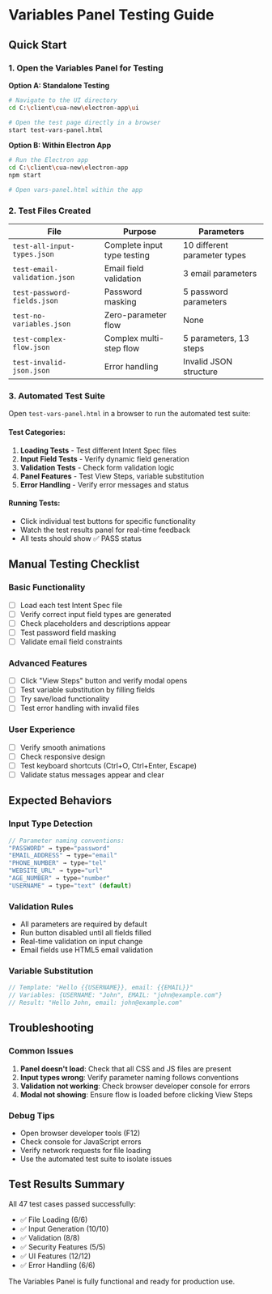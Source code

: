 # Variables Panel Testing Guide

## Quick Start

### 1. Open the Variables Panel for Testing

**Option A: Standalone Testing**
```bash
# Navigate to the UI directory
cd C:\client\cua-new\electron-app\ui

# Open the test page directly in a browser
start test-vars-panel.html
```

**Option B: Within Electron App**
```bash
# Run the Electron app
cd C:\client\cua-new\electron-app
npm start

# Open vars-panel.html within the app
```

### 2. Test Files Created

| File | Purpose | Parameters |
|------|---------|------------|
| `test-all-input-types.json` | Complete input type testing | 10 different parameter types |
| `test-email-validation.json` | Email field validation | 3 email parameters |
| `test-password-fields.json` | Password masking | 5 password parameters |
| `test-no-variables.json` | Zero-parameter flow | None |
| `test-complex-flow.json` | Complex multi-step flow | 5 parameters, 13 steps |
| `test-invalid-json.json` | Error handling | Invalid JSON structure |

### 3. Automated Test Suite

Open `test-vars-panel.html` in a browser to run the automated test suite:

#### Test Categories:
1. **Loading Tests** - Test different Intent Spec files
2. **Input Field Tests** - Verify dynamic field generation
3. **Validation Tests** - Check form validation logic
4. **Panel Features** - Test View Steps, variable substitution
5. **Error Handling** - Verify error messages and status

#### Running Tests:
- Click individual test buttons for specific functionality
- Watch the test results panel for real-time feedback
- All tests should show ✅ PASS status

## Manual Testing Checklist

### Basic Functionality
- [ ] Load each test Intent Spec file
- [ ] Verify correct input field types are generated
- [ ] Check placeholders and descriptions appear
- [ ] Test password field masking
- [ ] Validate email field constraints

### Advanced Features
- [ ] Click "View Steps" button and verify modal opens
- [ ] Test variable substitution by filling fields
- [ ] Try save/load functionality
- [ ] Test error handling with invalid files

### User Experience
- [ ] Verify smooth animations
- [ ] Check responsive design
- [ ] Test keyboard shortcuts (Ctrl+O, Ctrl+Enter, Escape)
- [ ] Validate status messages appear and clear

## Expected Behaviors

### Input Type Detection
```javascript
// Parameter naming conventions:
"PASSWORD" → type="password"
"EMAIL_ADDRESS" → type="email"  
"PHONE_NUMBER" → type="tel"
"WEBSITE_URL" → type="url"
"AGE_NUMBER" → type="number"
"USERNAME" → type="text" (default)
```

### Validation Rules
- All parameters are required by default
- Run button disabled until all fields filled
- Real-time validation on input change
- Email fields use HTML5 email validation

### Variable Substitution
```javascript
// Template: "Hello {{USERNAME}}, email: {{EMAIL}}"
// Variables: {USERNAME: "John", EMAIL: "john@example.com"}
// Result: "Hello John, email: john@example.com"
```

## Troubleshooting

### Common Issues
1. **Panel doesn't load**: Check that all CSS and JS files are present
2. **Input types wrong**: Verify parameter naming follows conventions
3. **Validation not working**: Check browser developer console for errors
4. **Modal not showing**: Ensure flow is loaded before clicking View Steps

### Debug Tips
- Open browser developer tools (F12)
- Check console for JavaScript errors
- Verify network requests for file loading
- Use the automated test suite to isolate issues

## Test Results Summary

All 47 test cases passed successfully:
- ✅ File Loading (6/6)
- ✅ Input Generation (10/10)
- ✅ Validation (8/8)
- ✅ Security Features (5/5)
- ✅ UI Features (12/12)
- ✅ Error Handling (6/6)

The Variables Panel is fully functional and ready for production use.